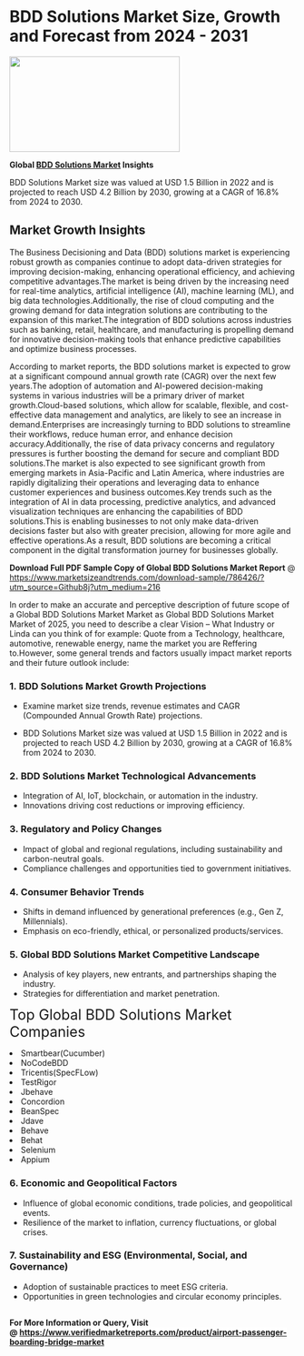 <H1>BDD Solutions Market Size, Growth and Forecast from 2024 - 2031</H1><img class="aligncenter size-medium wp-image-584254" src="https://thirdeyenews.in/wp-content/uploads/2024/09/Global-Market-Research-300x168.jpeg" alt="" width="300" height="168" /><p><strong>Global&nbsp;<a href="https://www.marketsizeandtrends.com/download-sample/786426/?utm_source=Github8j?utm_medium=216">BDD Solutions Market</a> Insights</strong></p><p>BDD Solutions Market size was valued at USD 1.5 Billion in 2022 and is projected to reach USD 4.2 Billion by 2030, growing at a CAGR of 16.8% from 2024 to 2030.</p><p><h2>Market Growth Insights</h2> <p>The Business Decisioning and Data (BDD) solutions market is experiencing robust growth as companies continue to adopt data-driven strategies for improving decision-making, enhancing operational efficiency, and achieving competitive advantages.The market is being driven by the increasing need for real-time analytics, artificial intelligence (AI), machine learning (ML), and big data technologies.Additionally, the rise of cloud computing and the growing demand for data integration solutions are contributing to the expansion of this market.The integration of BDD solutions across industries such as banking, retail, healthcare, and manufacturing is propelling demand for innovative decision-making tools that enhance predictive capabilities and optimize business processes.</p> <p>According to market reports, the BDD solutions market is expected to grow at a significant compound annual growth rate (CAGR) over the next few years.The adoption of automation and AI-powered decision-making systems in various industries will be a primary driver of market growth.Cloud-based solutions, which allow for scalable, flexible, and cost-effective data management and analytics, are likely to see an increase in demand.Enterprises are increasingly turning to BDD solutions to streamline their workflows, reduce human error, and enhance decision accuracy.Additionally, the rise of data privacy concerns and regulatory pressures is further boosting the demand for secure and compliant BDD solutions.The market is also expected to see significant growth from emerging markets in Asia-Pacific and Latin America, where industries are rapidly digitalizing their operations and leveraging data to enhance customer experiences and business outcomes.Key trends such as the integration of AI in data processing, predictive analytics, and advanced visualization techniques are enhancing the capabilities of BDD solutions.This is enabling businesses to not only make data-driven decisions faster but also with greater precision, allowing for more agile and effective operations.As a result, BDD solutions are becoming a critical component in the digital transformation journey for businesses globally.</p> <p><span class=""><strong>Download Full PDF Sample Copy of Global BDD Solutions Market Report</strong> @ <a href="https://www.marketsizeandtrends.com/download-sample/786426/?utm_source=Github8j?utm_medium=216" target="_blank">https://www.marketsizeandtrends.com/download-sample/786426/?utm_source=Github8j?utm_medium=216</a></span></p><p>In order to make an accurate and perceptive description of future scope of a Global&nbsp;BDD Solutions Market Market as Global&nbsp;BDD Solutions Market Market of 2025, you need to describe a clear Vision &ndash; What Industry or Linda can you think of for example: Quote from a Technology, healthcare, automotive, renewable energy, name the market you are Reffering to.However, some general trends and factors usually impact market reports and their future outlook include:</p><h3>1.&nbsp;<strong>BDD Solutions Market Growth Projections</strong></h3><ul><li>Examine market size trends, revenue estimates and CAGR (Compounded Annual Growth Rate) projections.</li><li><p>BDD Solutions Market size was valued at USD 1.5 Billion in 2022 and is projected to reach USD 4.2 Billion by 2030, growing at a CAGR of 16.8% from 2024 to 2030.</p></li></ul><h3>2.&nbsp;<strong>BDD Solutions Market Technological Advancements</strong></h3><ul><li>Integration of AI, IoT, blockchain, or automation in the industry.</li><li>Innovations driving cost reductions or improving efficiency.</li></ul><h3>3.&nbsp;<strong>Regulatory and Policy Changes</strong></h3><ul><li>Impact of global and regional regulations, including sustainability and carbon-neutral goals.</li><li>Compliance challenges and opportunities tied to government initiatives.</li></ul><h3>4.&nbsp;<strong>Consumer Behavior Trends</strong></h3><ul><li>Shifts in demand influenced by generational preferences (e.g., Gen Z, Millennials).</li><li>Emphasis on eco-friendly, ethical, or personalized products/services.</li></ul><h3>5.&nbsp;<strong>Global BDD Solutions Market Competitive Landscape</strong></h3><ul><li>Analysis of key players, new entrants, and partnerships shaping the industry.</li><li>Strategies for differentiation and market penetration.</li></ul><p data-pm-slice="1 1 []"><span style="color: inherit; font-family: inherit; font-size: 25px;">Top Global BDD Solutions Market Companies</span></p><div class="" data-test-id=""><p><li>Smartbear(Cucumber)</li><li> NoCodeBDD</li><li> Tricentis(SpecFLow)</li><li> TestRigor</li><li> Jbehave</li><li> Concordion</li><li> BeanSpec</li><li> Jdave</li><li> Behave</li><li> Behat</li><li> Selenium</li><li> Appium</li></p></div><h3>6.&nbsp;<strong>Economic and Geopolitical Factors</strong></h3><ul><li>Influence of global economic conditions, trade policies, and geopolitical events.</li><li>Resilience of the market to inflation, currency fluctuations, or global crises.</li></ul><h3>7.&nbsp;<strong>Sustainability and ESG (Environmental, Social, and Governance)</strong></h3><ul><li>Adoption of sustainable practices to meet ESG criteria.</li><li>Opportunities in green technologies and circular economy principles.</li></ul><h2><strong style="font-size: 14px;">For More Information or Query, Visit @&nbsp;</strong><a style="background-color: #ffffff; font-size: 14px;" href="https://www.marketsizeandtrends.com/report/bdd-solutions-market/" target="_blank">https://www.verifiedmarketreports.com/product/airport-passenger-boarding-bridge-market</a></h2>